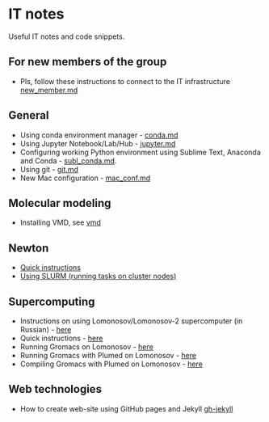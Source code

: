 # IT notes
Useful IT notes and code snippets.

## For new members of the group
- Pls, follow these instructions to connect to the IT infrastructure [new_member.md](new_member.md)

## General
- Using conda environment manager - [conda.md](conda.md)
- Using Jupyter Notebook/Lab/Hub - [jupyter.md](jupyter.md)
- Configuring working Python environment using Sublime Text, Anaconda and Conda - [subl_conda.md](subl_conda.md).
- Using git - [git.md](git.md)
- New Mac configuration - [mac_conf.md](mac_conf.md)

## Molecular modeling
- Installing VMD, see [vmd](vmd)

## Newton
- [Quick instructions](newton_cheatsheet.md)
- [Using SLURM (running tasks on cluster nodes)](slurm_cheatcheet.md)

## Supercomputing
- Instructions on using Lomonosov/Lomonosov-2 supercomputer (in Russian) - [here](lomonosov.md)
- Quick instructions - [here](lomo_quick.md)
- Running Gromacs on Lomonosov - [here](gmx_lomo.md)
- Running Gromacs with Plumed on Lomonosov - [here](gmx_lomo_plumed.md)
- Compiling Gromacs with Plumed on Lomonosov - [here](gmx_compile_lomo_plumed.md)

## Web technologies
- How to create web-site using GitHub pages and Jekyll [gh-jekyll](gh-jekyll.md)

